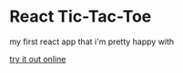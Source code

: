 # React Tic-Tac-Toe

my first react app that i'm pretty happy with

[try it out online](https://codesandbox.io/p/github/kvbc/react-tic-tac-toe/main?workspaceId=b92a1a6f-535e-4e52-89c1-d20c07654509&file=%2FREADME.md&workspace=%257B%2522activeFileId%2522%253A%2522clea3jvwr0001g6i2h46aewjx%2522%252C%2522openFiles%2522%253A%255B%2522%252FREADME.md%2522%255D%252C%2522sidebarPanel%2522%253A%2522EXPLORER%2522%252C%2522gitSidebarPanel%2522%253A%2522COMMIT%2522%252C%2522spaces%2522%253A%257B%257D%252C%2522currentSpace%2522%253Anull%252C%2522spacesOrder%2522%253A%255B%255D%252C%2522hideCodeEditor%2522%253Afalse%257D)
